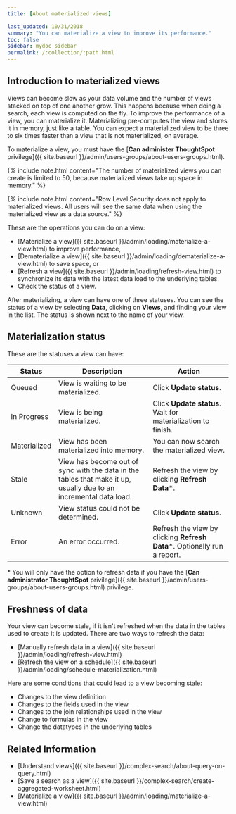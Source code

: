 ```yaml
---
title: [About materialized views]

last_updated: 10/31/2018
summary: "You can materialize a view to improve its performance."
toc: false
sidebar: mydoc_sidebar
permalink: /:collection/:path.html
---
```


## Introduction to materialized views

Views can become slow as your data volume and the number of views stacked on top of one another grow. This happens because when doing a search, each view is computed on the fly. To improve the performance of a view, you can materialize it. Materializing pre-computes the view and stores it in memory, just like a table. You can expect a materialized view to be three to six times faster than a view that is not materialized, on average.

To materialize a view, you must have the [**Can administer ThoughtSpot** privilege]({{ site.baseurl }}/admin/users-groups/about-users-groups.html).

{% include note.html content="The number of materialized views you can create is limited to 50, because materialized views take up space in memory." %}

{% include note.html content="Row Level Security does not apply to materialized views. All users will see the same data when using the materialized view as a data source." %}

These are the operations you can do on a view:
-   [Materialize a view]({{ site.baseurl }}/admin/loading/materialize-a-view.html) to improve performance,
-   [Dematerialize a view]({{ site.baseurl }}/admin/loading/dematerialize-a-view.html) to save space, or
-   [Refresh a view]({{ site.baseurl }}/admin/loading/refresh-view.html) to synchronize its data with the latest data load to the underlying tables.
-   Check the status of a view.

After materializing, a view can have one of three statuses. You can see the status of a view by selecting **Data**, clicking on **Views**, and finding your view in the list. The status is shown next to the name of your view.

## Materialization status
[](#materialization-status)

These are the statuses a view can have:

|Status|Description|Action|
|------|-----------|--------|
|Queued|View is waiting to be materialized.|Click **Update status**.|
|In Progress|View is being materialized.|Click **Update status**. Wait for materialization to finish.|
|Materialized|View has been materialized into memory.|You can now search the materialized view.|
|Stale|View has become out of sync with the data in the tables that make it up, usually due to an incremental data load. |Refresh the view by clicking **Refresh Data***.|
|Unknown|View status could not be determined.|Click **Update status**.|
|Error|An error occurred.|Refresh the view by clicking **Refresh Data***. Optionally run a report.|

\* You will only have the option to refresh data if you have the [**Can administrator ThoughtSpot** privilege]({{ site.baseurl }}/admin/users-groups/about-users-groups.html) privilege.

## Freshness of data

Your view can become stale, if it isn't refreshed when the data in the tables used to create it is updated. There are two ways to refresh the data:

* [Manually refresh data in a view]({{ site.baseurl }}/admin/loading/refresh-view.html)
* [Refresh the view on a schedule]({{ site.baseurl }}/admin/loading/schedule-materialization.html)

Here are some conditions that could lead to a view becoming stale:

* Changes to the view definition
* Changes to the fields used in the view
* Changes to the join relationships used in the view
* Change to formulas in the view
* Change the datatypes in the underlying tables

## Related Information

-   [Understand views]({{ site.baseurl }}/complex-search/about-query-on-query.html)  
-   [Save a search as a view]({{ site.baseurl }}/complex-search/create-aggregated-worksheet.html)
-   [Materialize a view]({{ site.baseurl }}/admin/loading/materialize-a-view.html)  
